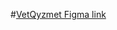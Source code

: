 #[VetQyzmet Figma link](https://www.figma.com/file/FAOS1gjSDXCgiyVdKZXaQC/FlutterProject-(Copy)?type=design&node-id=0%3A1&mode=dev)


